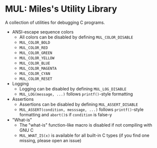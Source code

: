 # MUL: Miles's Utility Library

A collection of utilities for debugging C programs.

- ANSI-escape sequence colors
	-  All colors can be disabled by defining `MUL_COLOR_DISABLE`
	- `MUL_COLOR_BOLD`
	- `MUL_COLOR_RED`
	- `MUL_COLOR_GREEN`
	- `MUL_COLOR_YELLOW`
	- `MUL_COLOR_BLUE`
	- `MUL_COLOR_MAGENTA`
	- `MUL_COLOR_CYAN`
	- `MUL_COLOR_RESET`
- Logging
	- Logging can be disabled by defining `MUL_LOG_DISABLE`
	- `MUL_LOG(message, ...)` follows `printf()`-style formatting
- Assertions 
	- Assertions can be disabled by defining `MUL_ASSERT_DISABLE`
	- `MUL_ASSERT(condition, messsage, ...)` follows `printf()`-style formatting and `abort()`s if `condition` is false-y
- "What-is"
	- The "what-is" function-like macro is disabled if not compiling with GNU C
	- `MUL_WHAT_IS(x)` is available for all built-in C types (if you find one missing, please open an issue)
